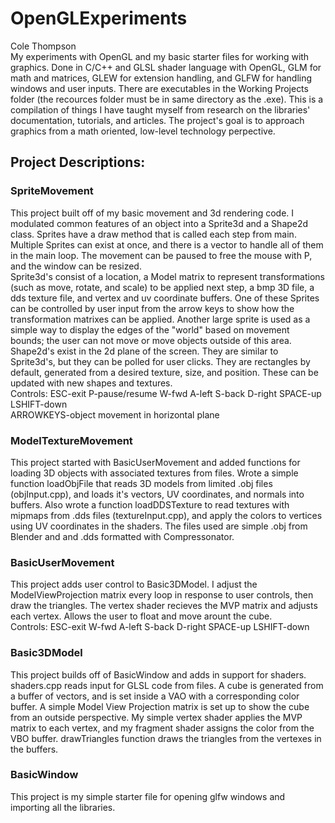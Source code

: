 # OpenGLExperiments
Cole Thompson<br />
My experiments with OpenGL and my basic starter files for working with graphics. Done in C/C++ and GLSL shader language with OpenGL, GLM for math and matrices, GLEW for extension handling, and GLFW for handling windows and user inputs. There are executables in the Working Projects folder (the recources folder must be in same directory as the .exe). This is a compilation of things I have taught myself from research on the libraries' documentation, tutorials, and articles. The project's goal is to approach graphics from a math oriented, low-level technology perpective.

## Project Descriptions:
###   SpriteMovement
This project built off of my basic movement and 3d rendering code. I modulated common features of an object into a Sprite3d and a Shape2d class. Sprites have a draw method that is called each step from main. Multiple Sprites can exist at once, and there is a vector to handle all of them in the main loop. The movement can be paused to free the mouse with P, and the window can be resized.<br />
Sprite3d's consist of a location, a Model matrix to represent transformations (such as move, rotate, and scale) to be applied next step, a bmp 3D file, a dds texture file, and vertex and uv coordinate buffers. One of these Sprites can be controlled by user input from the arrow keys to show how the transformation matrixes can be applied. Another large sprite is used as a simple way to display the edges of the "world" based on movement bounds; the user can not move or move objects outside of this area.<br />
Shape2d's exist in the 2d plane of the screen. They are similar to Sprite3d's, but they can be polled for user clicks. They are rectangles by default, generated from a desired texture, size, and position. These can be updated with new shapes and textures. <br />
Controls: ESC-exit P-pause/resume    W-fwd A-left S-back D-right   SPACE-up LSHIFT-down <br />
ARROWKEYS-object movement in horizontal plane
###   ModelTextureMovement
This project started with BasicUserMovement and added functions for loading 3D objects with associated textures from files. Wrote a simple function loadObjFile that reads 3D models from limited .obj files (objInput.cpp), and loads it's vectors, UV coordinates, and normals into buffers. Also wrote a function loadDDSTexture to read textures with mipmaps from .dds files (textureInput.cpp), and apply the colors to vertices using UV coordinates in the shaders. The files used are simple .obj from Blender and and .dds formatted with Compressonator.
###   BasicUserMovement
This project adds user control to Basic3DModel. I adjust the ModelViewProjection matrix every loop in response to user controls, then draw the triangles. The vertex shader recieves the MVP matrix and adjusts each vertex. Allows the user to float and move arount the cube.<br />
Controls: ESC-exit    W-fwd A-left S-back D-right   SPACE-up LSHIFT-down
###   Basic3DModel
This project builds off of BasicWindow and adds in support for shaders. shaders.cpp reads input for GLSL code from files. A cube is generated from a buffer of vectors, and is set inside a VAO with a corresponding color buffer. A simple Model View Projection matrix is set up to show the cube from an outside perspective. My simple vertex shader applies the MVP matrix to each vertex, and my fragment shader assigns the color from the VBO buffer. drawTriangles function draws the triangles from the vertexes in the buffers.
###   BasicWindow
This project is my simple starter file for opening glfw windows and importing all the libraries.
